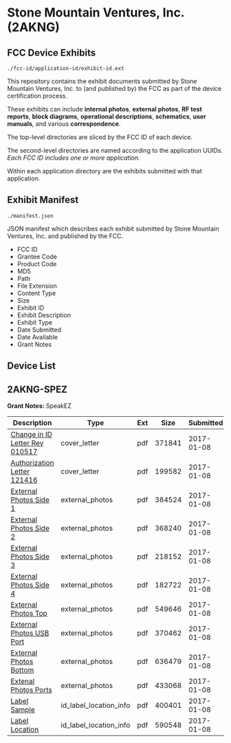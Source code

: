 # Stone Mountain Ventures, Inc. (2AKNG)
## FCC Device Exhibits

```
./fcc-id/application-id/exhibit-id.ext
```

This repository contains the exhibit documents submitted by Stone Mountain Ventures, Inc. to (and published by) the FCC as part of the device certification process.

These exhibits can include **internal photos**, **external photos**, **RF test reports**, **block diagrams**, **operational descriptions**, **schematics**, **user manuals**, and various **correspondence**.

The top-level directories are sliced by the FCC ID of each device.

The second-level directories are named according to the application UUIDs. *Each FCC ID includes one or more application.*

Within each application directory are the exhibits submitted with that application. 

## Exhibit Manifest

```
./manifest.json
```

JSON manifest which describes each exhibit submitted by Stone Mountain Ventures, Inc. and published by the FCC.

- FCC ID
- Grantee Code
- Product Code
- MD5
- Path
- File Extension
- Content Type
- Size
- Exhibit ID
- Exhibit Description
- Exhibit Type
- Date Submitted
- Date Available
- Grant Notes

## Device List
## 2AKNG-SPEZ
**Grant Notes:** SpeakEZ

| Description | Type | Ext | Size | Submitted | Available |
| ----------- | ---- | --- | ---- | --------- | --------- |
| [Change in ID Letter Rev 010517](2AKNG-SPEZ/97a798c9b862e6adc505fcaf965c39fc/3250982.pdf) | cover_letter | pdf | 371841 | 2017-01-08 | 2017-01-08 |
| [Authorization Letter 121416](2AKNG-SPEZ/97a798c9b862e6adc505fcaf965c39fc/3250983.pdf) | cover_letter | pdf | 199582 | 2017-01-08 | 2017-01-08 |
| [External Photos Side 1](2AKNG-SPEZ/97a798c9b862e6adc505fcaf965c39fc/3250974.pdf) | external_photos | pdf | 384524 | 2017-01-08 | 2017-01-08 |
| [External Photos Side 2](2AKNG-SPEZ/97a798c9b862e6adc505fcaf965c39fc/3250975.pdf) | external_photos | pdf | 368240 | 2017-01-08 | 2017-01-08 |
| [External Photos Side 3](2AKNG-SPEZ/97a798c9b862e6adc505fcaf965c39fc/3250976.pdf) | external_photos | pdf | 218152 | 2017-01-08 | 2017-01-08 |
| [External Photos Side 4](2AKNG-SPEZ/97a798c9b862e6adc505fcaf965c39fc/3250977.pdf) | external_photos | pdf | 182722 | 2017-01-08 | 2017-01-08 |
| [External Photos Top](2AKNG-SPEZ/97a798c9b862e6adc505fcaf965c39fc/3250978.pdf) | external_photos | pdf | 549646 | 2017-01-08 | 2017-01-08 |
| [External Photos USB Port](2AKNG-SPEZ/97a798c9b862e6adc505fcaf965c39fc/3250979.pdf) | external_photos | pdf | 370462 | 2017-01-08 | 2017-01-08 |
| [External Photos Bottom](2AKNG-SPEZ/97a798c9b862e6adc505fcaf965c39fc/3250980.pdf) | external_photos | pdf | 636479 | 2017-01-08 | 2017-01-08 |
| [Extenal Photos Ports](2AKNG-SPEZ/97a798c9b862e6adc505fcaf965c39fc/3250981.pdf) | external_photos | pdf | 433068 | 2017-01-08 | 2017-01-08 |
| [Label Sample](2AKNG-SPEZ/97a798c9b862e6adc505fcaf965c39fc/3250972.pdf) | id_label_location_info | pdf | 400401 | 2017-01-08 | 2017-01-08 |
| [Label Location](2AKNG-SPEZ/97a798c9b862e6adc505fcaf965c39fc/3250973.pdf) | id_label_location_info | pdf | 590548 | 2017-01-08 | 2017-01-08 |
